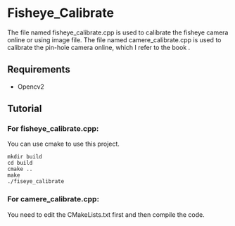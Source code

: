 # Fisheye_Calibrate

The file named fisheye_calibrate.cpp is used to calibrate the fisheye camera online or using image file.
The file named camere_calibrate.cpp is used to calibrate the pin-hole camera online, which I refer to the book <Learning OpenCv>.

## Requirements
* Opencv2

## Tutorial
### For fisheye_calibrate.cpp:
You can use cmake to use this project.

    mkdir build
    cd build
    cmake ..
    make
    ./fiseye_calibrate

### For camere_calibrate.cpp:
You need to edit the CMakeLists.txt first and then compile the code.
